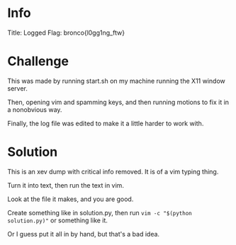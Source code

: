 # Info
Title: Logged
Flag: bronco{l0gg1ng_ftw}
# Challenge
This was made by running start.sh on my machine running the X11 window server.

Then, opening vim and spamming keys, and then running motions to fix it in a nonobvious way.

Finally, the log file was edited to make it a little harder to work with.
# Solution
This is an xev dump with critical info removed. It is of a vim typing thing.

Turn it into text, then run the text in vim.

Look at the file it makes, and you are good.

Create something like in solution.py, then run `vim -c "$(python solution.py)"` or something like it.

Or I guess put it all in by hand, but that's a bad idea.
